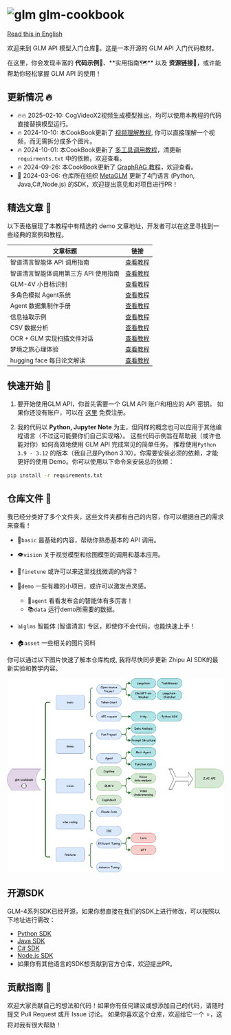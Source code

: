 <h1>
  <img src="asset/glm.png" alt="glm" style="height: 1.5em; vertical-align: bottom;" />
  glm-cookbook
</h1>

[Read this in English](README_en.md)

欢迎来到 GLM API 模型入门仓库📘。这是一本开源的 GLM API 入门代码教材。

在这里，你会发现丰富的 **代码示例👨‍**、**实用指南🗺**️ 以及 **资源链接🔗**，或许能帮助你轻松掌握 GLM API 的使用！

## 更新情况 🔥

+ 🔥🔥 2025-02-10: CogVideoX2视频生成模型推出，均可以使用本教程的代码直接替换模型运行。
+ 🔥 2024-10-10: 本CookBook更新了 [视频理解教程](vision/glm-v_for_video_understanding.ipynb), 你可以直接理解一个视频，而无需拆分成多个图片。
+ 🔥 2024-10-01: 本CookBook更新了 [多工具调用教程](basic/glm_multi_functions_call.ipynb)，清更新`requirments.txt`
  中的依赖，欢迎查看。
+ 🔥 2024-09-26: 本CookBook更新了 [GraphRAG 教程](demo/graphrag)，欢迎查看。
+ 🌱 2024-03-06: 仓库所在组织 [MetaGLM](https://github.com/MetaGLM) 更新了4门语言 (Python, Java,C#,Node.js)
  的SDK，欢迎提出意见和对项目进行PR！

## 精选文章 💫

以下表格展现了本教程中有精选的 demo 文章地址，开发者可以在这里寻找到一些经典的案例和教程。

| 文章标题                  | 链接                                                |
|-----------------------|---------------------------------------------------|
| 智谱清言智能体 API 调用指南      | [查看教程](glms/glms_api_call.md)                     |
| 智谱清言智能体调用第三方 API 使用指南 | [查看教程](glms/glms_custom_api_plugin.md)            |
| GLM-4V 小目标识别          | [查看教程](vision/glm-v_small_text_recognition.ipynb) |
| 多角色模拟 Agent系统         | [查看教程](demo/agent/glm_multi_role_division.ipynb)  |
| Agent 数据集制作手册         | [查看教程](demo/generate_agent_dataset)               |
| 信息抽取示例                | [查看教程](demo/glm_infomation_extraction.ipynb)      |
| CSV 数据分析              | [查看教程](demo/glm_csv_data_analysis.ipynb)          |
| OCR + GLM 实现扫描文件对话    | [查看教程](demo/ppocr_glm.ipynb)                      |
| 梦境之旅心理体验              | [查看教程](demo/interpretationo_dreams)               |
| hugging face 每日论文解读   | [查看教程](demo/hf-daily-paper-newsletter-chinese)    |

## 快速开始 🚀

1. 要开始使用GLM API，你首先需要一个 GLM API 账户和相应的 API 密钥。
   如果你还没有账户，可以在 [这里](https://zhipuaishengchan.datasink.sensorsdata.cn/t/Q) 免费注册。

2. 我的代码以 **Python, Jupyter Note** 为主，但同样的概念也可以应用于其他编程语言（不过这可能要你们自己实现咯）。
   这些代码示例旨在帮助我（或许也能对你）如何高效地使用 GLM API 完成常见的简单任务。 推荐使用`Python 3.9 - 3.12`
   的版本（我自己是Python 3.10）。你需要安装必须的依赖，才能更好的使用 Demo。你可以使用以下命令来安装总的依赖：

```bash
pip install -r requirements.txt
```

## 仓库文件 📂

我已经分类好了多个文件夹，这些文件夹都有自己的内容，你可以根据自己的需求来查看！

+ 🌱`basic` 最基础的内容，帮助你熟悉基本的 API 调用。

+ 👁️`vision` 关于视觉模型和绘图模型的调用和基本应用。

+ 🔧`finetune` 或许可以来这里找找微调的内容？

+ 🎉`demo` 一些有趣的小项目，或许可以激发点灵感。
    + 🤖`agent` 看看发布会的智能体有多厉害！
    + 📚`data` 运行demo所需要的数据。

+ 📊`glms` 智能体 (智谱清言) 专区，即使你不会代码，也能快速上手！

+ 🏠`asset` 一些相关的图片资料

你可以通过以下图片快速了解本仓库构成, 我将尽快同步更新 Zhipu AI SDK的最新实验和教学内容。

![实现原理图](asset/plan.png)

## 开源SDK

GLM-4系列SDK已经开源，如果你想直接在我们的SDK上进行修改，可以按照以下地址进行需改：

+ [Python SDK](https://github.com/MetaGLM/zhipuai-sdk-python-v4)
+ [Java SDK](https://github.com/MetaGLM/zhipuai-sdk-java-v4)
+ [C# SDK](https://github.com/MetaGLM/zhipuai-sdk-csharp-v4)
+ [Node.js SDK](https://github.com/MetaGLM/zhipuai-sdk-nodejs-v4)
+ 如果你有其他语言的SDK想贡献到官方仓库，欢迎提出PR。

## 贡献指南 🤝

欢迎大家贡献自己的想法和代码！如果你有任何建议或想添加自己的代码，请随时提交 Pull Request 或开 Issue 讨论。
如果你喜欢这个仓库，欢迎给它一个 ⭐，这将对我有很大帮助！
